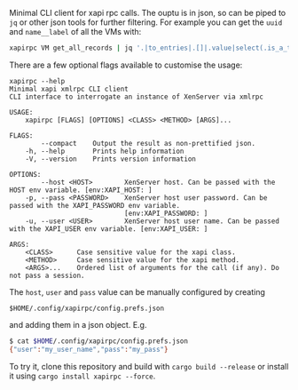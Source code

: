 Minimal CLI client for xapi rpc calls.
The ouptu is in json, so can be piped to `jq` or other json tools for further filtering.
For example you can get the `uuid` and `name__label` of all the VMs with:
```bash
xapirpc VM get_all_records | jq '.|to_entries|.[]|.value|select(.is_a_template==false)|{uuid,name_label}'
```

There are a few optional flags available to customise the usage:
```
xapirpc --help
Minimal xapi xmlrpc CLI client
CLI interface to interrogate an instance of XenServer via xmlrpc

USAGE:
    xapirpc [FLAGS] [OPTIONS] <CLASS> <METHOD> [ARGS]...

FLAGS:
        --compact    Output the result as non-prettified json.
    -h, --help       Prints help information
    -V, --version    Prints version information

OPTIONS:
        --host <HOST>        XenServer host. Can be passed with the HOST env variable. [env:XAPI_HOST: ]
    -p, --pass <PASSWORD>    XenServer host user password. Can be passed with the XAPI_PASSWORD env variable.
                             [env:XAPI_PASSWORD: ]
    -u, --user <USER>        XenServer host user name. Can be passed with the XAPI_USER env variable. [env:XAPI_USER: ]

ARGS:
    <CLASS>      Case sensitive value for the xapi class.
    <METHOD>     Case sensitive value for the xapi method.
    <ARGS>...    Ordered list of arguments for the call (if any). Do not pass a session.

```

The `host`, `user` and `pass` value can be manually configured by creating
```
$HOME/.config/xapirpc/config.prefs.json
```
and adding them in a json object. E.g.
```bash
$ cat $HOME/.config/xapirpc/config.prefs.json
{"user":"my_user_name","pass":"my_pass"}
```

To try it, clone this repository and build with `cargo build --release` or install it using `cargo install xapirpc --force`.
